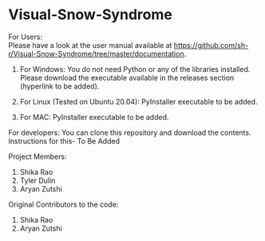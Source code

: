 # Visual-Snow-Syndrome

For Users:<br/>
Please have a look at the user manual available at https://github.com/sh-r/Visual-Snow-Syndrome/tree/master/documentation.

1. For Windows:
You do not need Python or any of the libraries installed. Please download the executable available in the releases section (hyperlink to be added).

2. For Linux (Tested on Ubuntu 20.04):
PyInstaller executable to be added.

3. For MAC:
PyInstaller executable to be added.

For developers:
You can clone this repository and download the contents. Instructions for this- To Be Added

Project Members:
1. Shika Rao
2. Tyler Dulin
3. Aryan Zutshi

Original Contributors to the code:
1. Shika Rao
2. Aryan Zutshi
